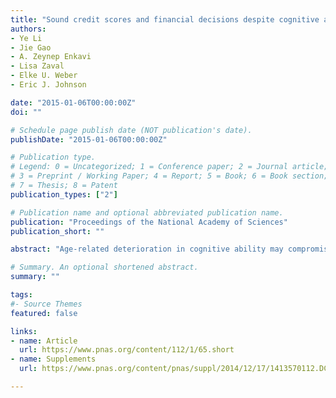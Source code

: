 ```yaml
---
title: "Sound credit scores and financial decisions despite cognitive aging"
authors:
- Ye Li
- Jie Gao
- A. Zeynep Enkavi
- Lisa Zaval
- Elke U. Weber
- Eric J. Johnson

date: "2015-01-06T00:00:00Z"
doi: ""

# Schedule page publish date (NOT publication's date).
publishDate: "2015-01-06T00:00:00Z"

# Publication type.
# Legend: 0 = Uncategorized; 1 = Conference paper; 2 = Journal article;
# 3 = Preprint / Working Paper; 4 = Report; 5 = Book; 6 = Book section;
# 7 = Thesis; 8 = Patent
publication_types: ["2"]

# Publication name and optional abbreviated publication name.
publication: "Proceedings of the National Academy of Sciences"
publication_short: ""

abstract: "Age-related deterioration in cognitive ability may compromise the ability of older adults to make major financial decisions. We explore whether knowledge and expertise accumulated from past decisions can offset cognitive decline to maintain decision quality over the life span. Using a unique dataset that combines measures of cognitive ability (fluid intelligence) and of general and domain-specific knowledge (crystallized intelligence), credit report data, and other measures of decision quality, we show that domain-specific knowledge and expertise provide an alternative route for sound financial decisions. That is, cognitive aging does not spell doom for financial decision-making in domains where the decision maker has developed expertise. These results have important implications for public policy and for the design of effective interventions and decision aids."

# Summary. An optional shortened abstract.
summary: ""

tags:
#- Source Themes
featured: false

links:
- name: Article
  url: https://www.pnas.org/content/112/1/65.short
- name: Supplements
  url: https://www.pnas.org/content/pnas/suppl/2014/12/17/1413570112.DCSupplemental/pnas.1413570112.sapp.pdf

---
```

